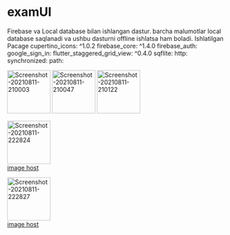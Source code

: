 # examUI
Firebase va Local database bilan ishlangan dastur.
barcha malumotlar local database saqlanadi va ushbu dasturni offline ishlatsa ham boladi. 
Ishlatilgan Pacage
cupertino_icons: ^1.0.2
  firebase_core: ^1.4.0
  firebase_auth:
  google_sign_in:
  flutter_staggered_grid_view: ^0.4.0
  sqflite:
  http:
  synchronized:
  path:
  
<a href="https://ibb.co/S5my3HY"><img src="https://i.ibb.co/NtNCyfD/Screenshot-20210811-210003.jpg" alt="Screenshot-20210811-210003" border="0" width =100></a>
<a href="https://ibb.co/1JF8CQ0"><img src="https://i.ibb.co/gFkz09r/Screenshot-20210811-210047.jpg" alt="Screenshot-20210811-210047" border="0" width =100></a>
<a href="https://ibb.co/D89jByx"><img src="https://ibb.co/WpcCnpp" alt="Screenshot-20210811-210122" border="0" width =100></a>

<a href="https://ibb.co/5KvgZ5J"><img src="https://i.ibb.co/KK7pn98/Screenshot-20210811-222824.jpg" alt="Screenshot-20210811-222824" border="0" width =100></a><br /><a target='_blank' href='https://imgbb.com/'>image host</a><br />

<a href="https://ibb.co/9tc2N64"><img src="https://i.ibb.co/dgj6rFp/Screenshot-20210811-222827.jpg" alt="Screenshot-20210811-222827" border="0" width =100 ></a><br /><a target='_blank' href='https://imgbb.com/'>image host</a><br />
